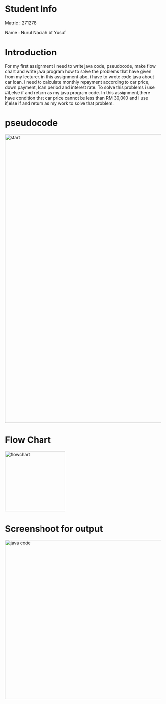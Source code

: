 # Student Info
Matric : 271278

Name : Nurul Nadiah bt Yusuf

# Introduction

For my first assignment i need to write java code, pseudocode, make flow chart and write java program how to solve the problems that have given from my lecturer. in this assignment also, i have to wrote code java about car loan. i need to calculate monthly repayment according to car price, down payment, loan period and interest rate. To solve this problems i use #if,else if and return as my java program code. In this assignment,there have condition that car price cannot be less than RM 30,000 and i use if,else if and return as my work to solve that problem.

# pseudocode
<img width="932" alt="start" src="https://user-images.githubusercontent.com/55502535/68539254-7bdbee00-03bb-11ea-8a57-b08aa95455b6.PNG">

# Flow Chart
<img width="194" alt="flowchart" src="https://user-images.githubusercontent.com/55502535/68539071-cc9e1780-03b8-11ea-8c26-91a281e11c26.PNG">

# Screenshoot for output
<img width="514" alt="java code" src="https://user-images.githubusercontent.com/55502535/68539096-0ec75900-03b9-11ea-8873-791584f59f15.PNG">


